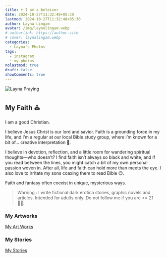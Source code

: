 ```yaml
---
title: ✝️ I am a beleiver
date: 2024-10-27T11:32:48+05:30
lastmod: 2024-10-27T11:32:48+05:30
author: Layna Lingam
avatar: /img/laynalingam.webp
# authorlink: https://author.site
# cover: laynalingam.webp
categories:
  - Layna's Photos
tags:
  - instagram
  - my-photos
nolastmod: true
draft: false
showComments: true
---
```


![Layna Praying](/img/layna_pray.png)

## My Faith ⛪

I am a good Christian.

I believe Jesus Christ is our lord and savior. Faith is a grounding force in my life, and I’m a regular at our local Bible study group, where I’m known for a bit of… creative interpretation 📖.

I believe in devotion, reflection, and a little room for wandering spiritual thoughts—who doesn’t? I find faith isn’t always so black and white, and if you read between the lines, you might catch a bit of my own personal passion woven in. After all, life and faith can hold more than meets the eye. I also love to irritate my sons coaxing them to read Bible 😉.

Faith and fantasy often coexist in unique, mysterious ways.

> Warning : I write fictional dark erotica stories, graphic novels and articles. Intended for adults only. Do not follow me if you are <= 21 👶🏻.

### My Artworks

[My Art Works](https://civitai.com/user/LaynaLingam/posts?sort=Newest)

### My Stories

[My Stories](https://chyoa.com/story/Hypnotic-Bonds.64081)
